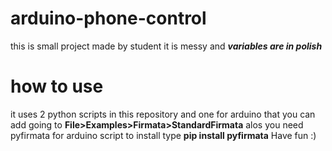 # arduino-phone-control
this is small project made by student it is messy and ***variables are in polish***


# how to use
it uses 2 python scripts in this repository and one for arduino that you can add going to ****File>Examples>Firmata>StandardFirmata****
alos you need pyfirmata for arduino script to install type **pip install pyfirmata**
Have fun :)
